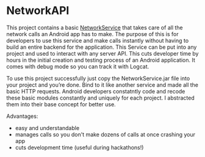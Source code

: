 NetworkAPI
==========
This project contains a basic [NetworkService](https://github.com/saquibhafiz/NetworkAPI/blob/master/src/com/example/networkrequestsapi/NetworkService.java) that takes care of all the network calls an Android app has to make. The purpose of this is for developers to use this service and make calls instantly without having to build an entire backend for the application. This Service can be put into any project and used to interact with any server API. This cuts developer time by hours in the initial creation and testing process of an Android application. It comes with debug mode so you can track it with Logcat.

To use this project successfully just copy the NetworkService.jar file into your project and you’re done. Bind to it like another service and made all the basic HTTP requests. Android developers constatntly code and recode these basic modules constantly and uniquely for each project. I abstracted them into their base concept for better use.

Advantages:
- easy and understandable
- manages calls so you don't make dozens of calls at once crashing your app
- cuts development time (useful during hackathons!)